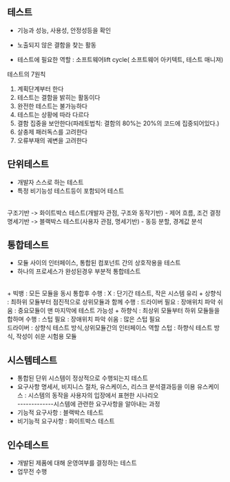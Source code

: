 ## 테스트
+ 기능과 성능, 사용성, 안정성등을 확인
+ 노출되지 않은 결함을 찾는 활동

+ 테스트에 필요한 역할 : 소프트웨어lift cycle( 소프트웨어 아키텍트, 테스트 매니져)

테스트의 7원칙
1. 계획단계부터 한다
2. 테스트는 결함을 밝히는 활동이다
3. 완전한 테스트는 불가능하다
4. 테스트는 상황에 따라 다르다
5. 결함 집중을 보안한다(파레토법칙: 결함의 80%는 20%의 코드에 집중되어있다.)
6. 살충제 패러독스를 고려한다
7. 오류부재의 궤변을 고려한다

## 단위테스트
+ 개발자 스스로 하는 테스트
+ 특정 비기능성 테스트등이 포함되어 테스트

<br/>
구조기반 -> 화이트박스 테스트(개발자 관점, 구조와 동작기반) - 제어 흐름, 조건 결정 <br/>
명세기반 -> 블랙박스 테스트(사용자 관점, 명세기반) - 동등 분할, 경계값 분석<br/>

## 통합테스트
+ 모듈 사이의 인터페이스, 통합된 컴포넌트 간의 상호작용을 테스트
+ 하나의 프로세스가 완성된경우 부분적 통합테스트
<br/>
+ 빅뱅 : 모든 모듈을 동시 통합후 수행 : X : 단기간 테스트, 작은 시스템 유리 
+ 상향식 : 최하위 모듈부터 점진적으로 상위모듈과 함께 수행 : 드라이버 필요 : 장애위치 파악 쉬움 : 중요모듈이 맨 마지막에 테스트 가능성
+ 하향식 : 최상위 모듈부터 하위 모듈들을 합하며 수행 : 스텁 필요 : 장애위치 파악 쉬움 : 많은 스텁 필요
<br/>
드라이버 : 상향식 테스트 방식,상위모듈간의 인터페이스 역할
스텁 : 하향식 테스트 방식, 작성이 쉬운 시험용 모듈

## 시스템테스트
+ 통합된 단위 시스템이 정상적으로 수행되는지 테스트
+ 요구사항 명세서, 비지니스 절차, 유스케이스, 리스크 분석결과등을 이용
유스케이스 : 시스템의 동작을 사용자의 입장에서 표현한 시나리오 <br/>
-------------시스템에 관련한 요구사항을 알아내는 과정
+ 기능적 요구사항 : 블랙박스 테스트
+ 비기능적 요구사항 : 화이트박스 테스트

            
## 인수테스트
+ 개발된 제품에 대해 운영여부를 결정하는 테스트
+ 업무전 수행
